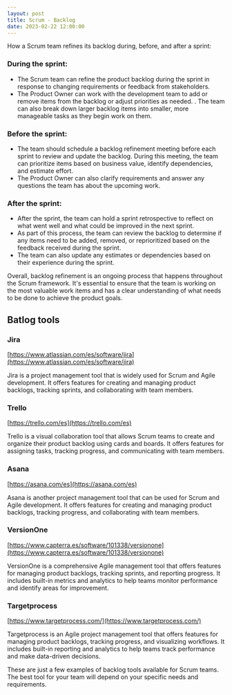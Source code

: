 ```yaml
---
layout: post
title: Scrum - Backlog
date: 2023-02-22 12:00:00
---
```


How a Scrum team refines its backlog during, before, and after a sprint:

### During the sprint:

- The Scrum team can refine the product backlog during the sprint in response to changing requirements or feedback from stakeholders.
- The Product Owner can work with the development team to add or remove items from the backlog or adjust priorities as needed.
. The team can also break down larger backlog items into smaller, more manageable tasks as they begin work on them.

### Before the sprint:

- The team should schedule a backlog refinement meeting before each sprint to review and update the backlog.
During this meeting, the team can prioritize items based on business value, identify dependencies, and estimate effort.
- The Product Owner can also clarify requirements and answer any questions the team has about the upcoming work.
  
### After the sprint:

- After the sprint, the team can hold a sprint retrospective to reflect on what went well and what could be improved in the next sprint.
- As part of this process, the team can review the backlog to determine if any items need to be added, removed, or reprioritized based on the feedback received during the sprint.
- The team can also update any estimates or dependencies based on their experience during the sprint.

Overall, backlog refinement is an ongoing process that happens throughout the Scrum framework. It's essential to ensure that the team is working on the most valuable work items and has a clear understanding of what needs to be done to achieve the product goals.

## Batlog tools


### Jira

[https://www.atlassian.com/es/software/jira](https://www.atlassian.com/es/software/jira)

Jira is a project management tool that is widely used for Scrum and Agile development. It offers features for creating and managing product backlogs, tracking sprints, and collaborating with team members.

### Trello

[https://trello.com/es](https://trello.com/es)

Trello is a visual collaboration tool that allows Scrum teams to create and organize their product backlog using cards and boards. It offers features for assigning tasks, tracking progress, and communicating with team members.

### Asana

[https://asana.com/es](https://asana.com/es)

Asana is another project management tool that can be used for Scrum and Agile development. It offers features for creating and managing product backlogs, tracking progress, and collaborating with team members.

### VersionOne

[https://www.capterra.es/software/101338/versionone](https://www.capterra.es/software/101338/versionone)

VersionOne is a comprehensive Agile management tool that offers features for managing product backlogs, tracking sprints, and reporting progress. It includes built-in metrics and analytics to help teams monitor performance and identify areas for improvement.

### Targetprocess

[https://www.targetprocess.com/](https://www.targetprocess.com/)

Targetprocess is an Agile project management tool that offers features for managing product backlogs, tracking progress, and visualizing workflows. It includes built-in reporting and analytics to help teams track performance and make data-driven decisions.

These are just a few examples of backlog tools available for Scrum teams. The best tool for your team will depend on your specific needs and requirements.
